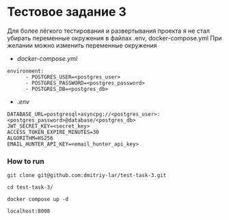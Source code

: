 # Тестовое задание 3

Для более лёгкого тестирования и развертывания проекта я не стал убирать переменные окружения в файлах .env, docker-compose.yml
При желании можно изменить переменные окружения

- _docker-compose.yml_
```
environment:
      - POSTGRES_USER=<postgres_user>
      - POSTGRES_PASSWORD=<postgres_password>
      - POSTGRES_DB=<postgres_db>
```
- _.env_
```
DATABASE_URL=postgresql+asyncpg://<postgres_user>:<postgres_password>@database/<postgres_db>
JWT_SECRET_KEY=<secret_key>
ACCESS_TOKEN_EXPIRE_MINUTES=30
ALGORITHM=HS256
EMAIL_HUNTER_API_KEY=<email_hunter_api_key>
```

### How to run

```
git clone git@github.com:dmitriy-lar/test-task-3.git
```

```
cd test-task-3/
```

```
docker compose up -d
```

```
localhost:8008
```
